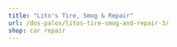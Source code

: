 ```yaml
---
title: "Lito's Tire, Smog & Repair"
url: /dos-palos/litos-tire-smog-and-repair-3/
shop: car repair
---
```

